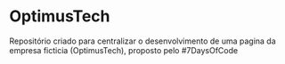 # OptimusTech
Repositório criado para centralizar o desenvolvimento de uma pagina da empresa ficticia (OptimusTech), proposto pelo #7DaysOfCode
